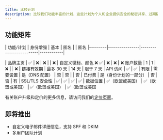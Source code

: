 ```yaml
---
title: 比较计划
description: 比较我们功能丰富的计划，这些计划为个人和企业提供安全的秘密共享、过期链接、自定义域和灵活的存储选项。
---
```



## 功能矩阵

| 功能/计划 | 身份增强 | 基本 | 匿名 | | 匿名
|---------|----------------|-------------------------|------------|

| 品牌主页 | ✅ | ❌ | ❌ | | ❌
| 自定义徽标、颜色 ❌ ✅ | ❌ | ❌ | ❌
账户数量 | 1 | 1 | ❌ | | ❌
| 链接有效期 | 最多 30 天 | 14 天 | 限于 7 天
| API 访问 | ✅ | ✅ | 有限
| 需要设置 | 是（DNS 配置） | 否 | 否 | | 否
| 已付费 | 是（身份计划的一部分） | 否 | 否 | 有
| SSL/TLS 安全性 | ✅ | ✅ | ✅ | ✅
| 数据位置 | ✅（欧盟或美国） | ✅（欧盟或美国） | ✅（欧盟或美国） | ✅（欧盟或美国


有关账户升级和定价的更多信息，请访问我们的[定价页面](https://onetimesecret.com/pricing)。


## 即将推出

* 自定义电子邮件详细信息，支持 SPF 和 DKIM
* 多用户团队计划
